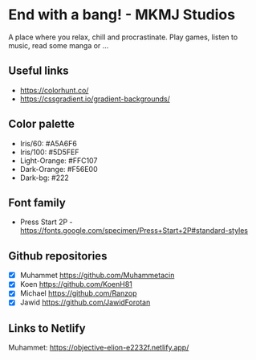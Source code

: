 # End with a bang! - MKMJ Studios

A place where you relax, chill and procrastinate. Play games, listen to music, read some manga or ...

## Useful links

- <https://colorhunt.co/>
- <https://cssgradient.io/gradient-backgrounds/>

## Color palette

- Iris/60: #A5A6F6
- Iris/100: #5D5FEF
- Light-Orange: #FFC107
- Dark-Orange: #F56E00
- Dark-bg: #222

## Font family

- Press Start 2P - <https://fonts.google.com/specimen/Press+Start+2P#standard-styles>

## Github repositories

- [x] Muhammet <https://github.com/Muhammetacin>
- [x] Koen <https://github.com/KoenH81>
- [x] Michael <https://github.com/Ranzop>
- [x] Jawid <https://github.com/JawidForotan>

## Links to Netlify

Muhammet: <https://objective-elion-e2232f.netlify.app/>

